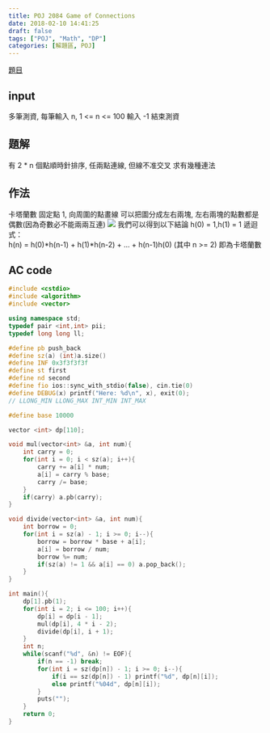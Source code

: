 ```yaml
---
title: POJ 2084 Game of Connections
date: 2018-02-10 14:41:25
draft: false
tags: ["POJ", "Math", "DP"]
categories: [解題區, POJ]
---
```


[題目](http://poj.org/problem?id=2084)

## input
多筆測資, 每筆輸入 n, 1 <= n <= 100
輸入 -1 結束測資

## 題解
有 2 * n 個點順時針排序, 任兩點連線, 但線不准交叉
求有幾種連法

## 作法
卡塔蘭數
固定點 1, 向周圍的點畫線
可以把圖分成左右兩塊, 左右兩塊的點數都是偶數(因為奇數必不能兩兩互連)
![](https://i.imgur.com/eA458OL.png)
我們可以得到以下結論
h(0) = 1,h(1) = 1 遞迴式：  
h(n) = h(0)\*h(n-1) + h(1)\*h(n-2) + ... + h(n-1)h(0) (其中 n >= 2)
即為卡塔蘭數

## AC code
```cpp
#include <cstdio>
#include <algorithm>
#include <vector>

using namespace std;
typedef pair <int,int> pii;
typedef long long ll;

#define pb push_back
#define sz(a) (int)a.size()
#define INF 0x3f3f3f3f
#define st first
#define nd second
#define fio ios::sync_with_stdio(false), cin.tie(0)
#define DEBUG(x) printf("Here: %d\n", x), exit(0);
// LLONG_MIN LLONG_MAX INT_MIN INT_MAX

#define base 10000

vector <int> dp[110];

void mul(vector<int> &a, int num){
    int carry = 0;
    for(int i = 0; i < sz(a); i++){
        carry += a[i] * num;
        a[i] = carry % base;
        carry /= base;
    }
    if(carry) a.pb(carry);
}

void divide(vector<int> &a, int num){
    int borrow = 0;
    for(int i = sz(a) - 1; i >= 0; i--){
        borrow = borrow * base + a[i];
        a[i] = borrow / num;
        borrow %= num;
        if(sz(a) != 1 && a[i] == 0) a.pop_back();
    }
}

int main(){
    dp[1].pb(1);
    for(int i = 2; i <= 100; i++){
        dp[i] = dp[i - 1];
        mul(dp[i], 4 * i - 2);
        divide(dp[i], i + 1);
    }
    int n;
    while(scanf("%d", &n) != EOF){
        if(n == -1) break;
        for(int i = sz(dp[n]) - 1; i >= 0; i--){
            if(i == sz(dp[n]) - 1) printf("%d", dp[n][i]);
            else printf("%04d", dp[n][i]);
        }
        puts("");
    }
    return 0;
}
```
